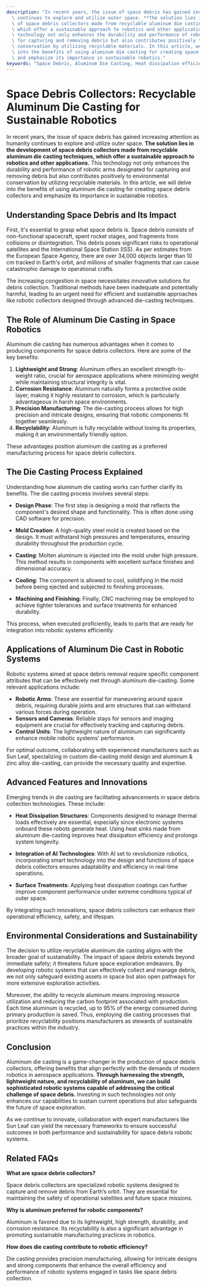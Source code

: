 ```yaml
---
description: "In recent years, the issue of space debris has gained increasing attention as humanity\
  \ continues to explore and utilize outer space. **The solution lies in the development\
  \ of space debris collectors made from recyclable aluminum die casting techniques,\
  \ which offer a sustainable approach to robotics and other applications.** This\
  \ technology not only enhances the durability and performance of robotic arms designated\
  \ for capturing and removing debris but also contributes positively to environmental\
  \ conservation by utilizing recyclable materials. In this article, we will delve\
  \ into the benefits of using aluminum die casting for creating space debris collectors\
  \ and emphasize its importance in sustainable robotics."
keywords: "Space Debris, Aluminum Die Casting, Heat dissipation efficiency, Heat sink"
---
```

# Space Debris Collectors: Recyclable Aluminum Die Casting for Sustainable Robotics

In recent years, the issue of space debris has gained increasing attention as humanity continues to explore and utilize outer space. **The solution lies in the development of space debris collectors made from recyclable aluminum die casting techniques, which offer a sustainable approach to robotics and other applications.** This technology not only enhances the durability and performance of robotic arms designated for capturing and removing debris but also contributes positively to environmental conservation by utilizing recyclable materials. In this article, we will delve into the benefits of using aluminum die casting for creating space debris collectors and emphasize its importance in sustainable robotics.

## Understanding Space Debris and Its Impact

First, it's essential to grasp what space debris is. Space debris consists of non-functional spacecraft, spent rocket stages, and fragments from collisions or disintegration. This debris poses significant risks to operational satellites and the International Space Station (ISS). As per estimates from the European Space Agency, there are over 34,000 objects larger than 10 cm tracked in Earth's orbit, and millions of smaller fragments that can cause catastrophic damage to operational crafts. 

The increasing congestion in space necessitates innovative solutions for debris collection. Traditional methods have been inadequate and potentially harmful, leading to an urgent need for efficient and sustainable approaches like robotic collectors designed through advanced die-casting techniques.

## The Role of Aluminum Die Casting in Space Robotics

Aluminum die casting has numerous advantages when it comes to producing components for space debris collectors. Here are some of the key benefits:

1. **Lightweight and Strong**: Aluminum offers an excellent strength-to-weight ratio, crucial for aerospace applications where minimizing weight while maintaining structural integrity is vital. 
2. **Corrosion Resistance**: Aluminum naturally forms a protective oxide layer, making it highly resistant to corrosion, which is particularly advantageous in harsh space environments.
3. **Precision Manufacturing**: The die-casting process allows for high precision and intricate designs, ensuring that robotic components fit together seamlessly.
4. **Recyclability**: Aluminum is fully recyclable without losing its properties, making it an environmentally friendly option. 

These advantages position aluminum die casting as a preferred manufacturing process for space debris collectors.

## The Die Casting Process Explained

Understanding how aluminum die casting works can further clarify its benefits. The die casting process involves several steps:

- **Design Phase**: The first step is designing a mold that reflects the component's desired shape and functionality. This is often done using CAD software for precision.
  
- **Mold Creation**: A high-quality steel mold is created based on the design. It must withstand high pressures and temperatures, ensuring durability throughout the production cycle.

- **Casting**: Molten aluminum is injected into the mold under high pressure. This method results in components with excellent surface finishes and dimensional accuracy.

- **Cooling**: The component is allowed to cool, solidifying in the mold before being ejected and subjected to finishing processes.

- **Machining and Finishing**: Finally, CNC machining may be employed to achieve tighter tolerances and surface treatments for enhanced durability.

This process, when executed proficiently, leads to parts that are ready for integration into robotic systems efficiently.

## Applications of Aluminum Die Cast in Robotic Systems

Robotic systems aimed at space debris removal require specific component attributes that can be effectively met through aluminum die-casting. Some relevant applications include:

- **Robotic Arms**: These are essential for maneuvering around space debris, requiring durable joints and arm structures that can withstand various forces during operation.
- **Sensors and Cameras**: Reliable stays for sensors and imaging equipment are crucial for effectively tracking and capturing debris.
- **Control Units**: The lightweight nature of aluminum can significantly enhance mobile robotic systems' performance.

For optimal outcome, collaborating with experienced manufacturers such as Sun Leaf, specializing in custom die-casting mold design and aluminum & zinc alloy die-casting, can provide the necessary quality and expertise. 

## Advanced Features and Innovations

Emerging trends in die casting are facilitating advancements in space debris collection technologies. These include:

- **Heat Dissipation Structures**: Components designed to manage thermal loads effectively are essential, especially since electronic systems onboard these robots generate heat. Using heat sinks made from aluminum die-casting improves heat dissipation efficiency and prolongs system longevity.
  
- **Integration of AI Technologies**: With AI set to revolutionize robotics, incorporating smart technology into the design and functions of space debris collectors ensures adaptability and efficiency in real-time operations. 

- **Surface Treatments**: Applying heat dissipation coatings can further improve component performance under extreme conditions typical of outer space.

By integrating such innovations, space debris collectors can enhance their operational efficiency, safety, and lifespan.

## Environmental Considerations and Sustainability

The decision to utilize recyclable aluminum die casting aligns with the broader goal of sustainability. The impact of space debris extends beyond immediate safety; it threatens future space exploration endeavors. By developing robotic systems that can effectively collect and manage debris, we not only safeguard existing assets in space but also open pathways for more extensive exploration activities.

Moreover, the ability to recycle aluminum means improving resource utilization and reducing the carbon footprint associated with production. Each time aluminum is recycled, up to 95% of the energy consumed during primary production is saved. Thus, employing die casting processes that prioritize recyclability positions manufacturers as stewards of sustainable practices within the industry.

## Conclusion

Aluminum die casting is a game-changer in the production of space debris collectors, offering benefits that align perfectly with the demands of modern robotics in aerospace applications. **Through harnessing the strength, lightweight nature, and recyclability of aluminum, we can build sophisticated robotic systems capable of addressing the critical challenge of space debris.** Investing in such technologies not only enhances our capabilities to sustain current operations but also safeguards the future of space exploration.

As we continue to innovate, collaboration with expert manufacturers like Sun Leaf can yield the necessary frameworks to ensure successful outcomes in both performance and sustainability for space debris robotic systems.

## Related FAQs

**What are space debris collectors?**

Space debris collectors are specialized robotic systems designed to capture and remove debris from Earth’s orbit. They are essential for maintaining the safety of operational satellites and future space missions.

**Why is aluminum preferred for robotic components?**

Aluminum is favored due to its lightweight, high strength, durability, and corrosion resistance. Its recyclability is also a significant advantage in promoting sustainable manufacturing practices in robotics.

**How does die casting contribute to robotic efficiency?**

Die casting provides precision manufacturing, allowing for intricate designs and strong components that enhance the overall efficiency and performance of robotic systems engaged in tasks like space debris collection.
